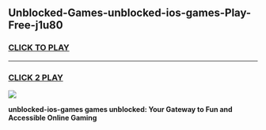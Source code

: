 
## Unblocked-Games-unblocked-ios-games-Play-Free-j1u80
<h3>
<a href="https://premium76.site?title=unblocked-ios-games&ref=18A1">CLICK TO PLAY</a></h3>
<hr>

<h3>
<a href="https://premium76.site?title=unblocked-ios-games&ref=18A1">CLICK 2 PLAY</a>
  
</h3>

<a href="https://premium76.site?title=unblocked-ios-games&ref=18A1"><img src="https://clearcache.store/games.png"></a>


**unblocked-ios-games games unblocked: Your Gateway to Fun and Accessible Online Gaming**
